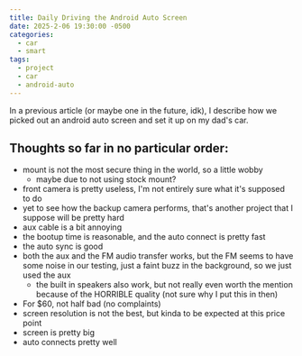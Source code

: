 ```yaml
---
title: Daily Driving the Android Auto Screen
date: 2025-2-06 19:30:00 -0500
categories:
  - car
  - smart
tags:
  - project
  - car
  - android-auto
---
```


In a previous article (or maybe one in the future, idk), I describe how we picked out an android auto screen and set it up on my dad's car. 

## Thoughts so far in no particular order:

- mount is not the most secure thing in the world, so a little wobby
	- maybe due to not using stock mount?
- front camera is pretty useless, I'm not entirely sure what it's supposed to do
- yet to see how the backup camera performs, that's another project that I suppose will be pretty hard
- aux cable is a bit annoying
- the bootup time is reasonable, and the auto connect is pretty fast
- the auto sync is good
- both the aux and the FM audio transfer works, but the FM seems to have some noise in our testing, just a faint buzz in the background, so we just used the aux
	- the built in speakers also work, but not really even worth the mention because of the HORRIBLE quality (not sure why I put this in then)
- For $60, not half bad (no complaints)
- screen resolution is not the best, but kinda to be expected at this price point
- screen is pretty big
- auto connects pretty well